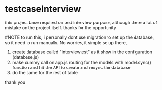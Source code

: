 # testcaseInterview
this project base required on test interview purpose, although there a lot of mistake on the project itself.  thanks for the opportunity

#NOTE
to run this, i personally dont use migration to set up the database, so it need to run manually. No worries, it simple setup there, 

1. create database called "interviewtest" as it show in the configuration (database.js)
2. make dummy call on app.js routing for the models with model.sync() function and hit the API to create and resync the database
3. do the same for the rest of table

thank you
